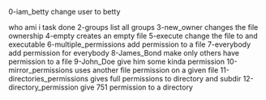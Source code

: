0-iam_betty change user to betty

who ami i task done
2-groups list all groups
3-new_owner changes the file ownership
4-empty creates an empty file
5-execute change the file to and executable
6-multiple_permissions add permission to a file
7-everybody add permission for everybody
8-James_Bond make only others have permission to a file
9-John_Doe give him some kinda permission
10-mirror_permissions uses another file permission on a given file
11-directories_permissions gives full permissions to directory and subdir
12-directory_permission give 751 permission to a directory
